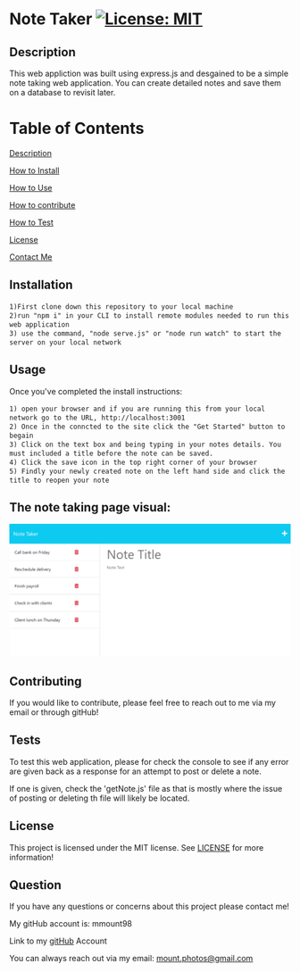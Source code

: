# Note Taker [![License: MIT](https://img.shields.io/badge/license-MIT-green)](https://www.mit.edu/~amini/LICENSE.md)

<a name="description"></a>

## Description

This web appliction was built using express.js and desgained to be a simple note taking web application. You can create detailed notes and save them on a database to revisit later.

# Table of Contents

[Description](#description)

[How to Install](#install)

[How to Use](#usage)

[How to contribute](#contribute)

[How to Test](#test)

[License](#license)

[Contact Me](#contact)

<a name="install"></a>

## Installation

    1)First clone down this repository to your local machine
    2)run "npm i" in your CLI to install remote modules needed to run this web application
    3) use the command, "node serve.js" or "node run watch" to start the server on your local network

<a name="usage"></a>

## Usage

Once you've completed the install instructions:

    1) open your browser and if you are running this from your local network go to the URL, http://localhost:3001
    2) Once in the conncted to the site click the "Get Started" button to begain
    3) Click on the text box and being typing in your notes details. You must included a title before the note can be saved.
    4) Click the save icon in the top right corner of your browser
    5) Findly your newly created note on the left hand side and click the title to reopen your note

## The note taking page visual:

![what the note page whould apper as](./Assets/Images/11-express-homework-demo-01.png)

<a name="contribute"></a>

## Contributing

If you would like to contribute, please feel free to reach out to me via my email or through gitHub!

<a name="test"></a>

## Tests

To test this web application, please for check the console to see if any error are given back as a response for an attempt to post or delete a note.

If one is given, check the 'getNote.js' file as that is mostly where the issue of posting or deleting th file will likely be located.

<a name="license"></a>

## License

This project is licensed under the MIT license.
See [LICENSE](https://www.mit.edu/~amini/LICENSE.md) for more information!

<a name="contact"></a>

## Question

If you have any questions or concerns about this project please contact me!

My gitHub account is: mmount98

Link to my [gitHub](https://github.com/mmount98) Account

You can always reach out via my email: mount.photos@gmail.com
